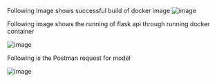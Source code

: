 Following Image shows successful build of docker image
![image](https://github.com/Muhammad-Saad12/mlops-task4/assets/95536465/31bf7c4f-6b30-4406-be59-3ae386b82669)


Following image shows the running of flask api through running docker container

![image](https://github.com/Muhammad-Saad12/mlops-task4/assets/95536465/4d2ed8ce-c45f-466b-aac7-39a93730577c)

Following is the Postman request for model

![image](https://github.com/Muhammad-Saad12/mlops-task4/assets/95536465/3956351c-5008-47d4-b8b1-8c0d149b5ce4)
